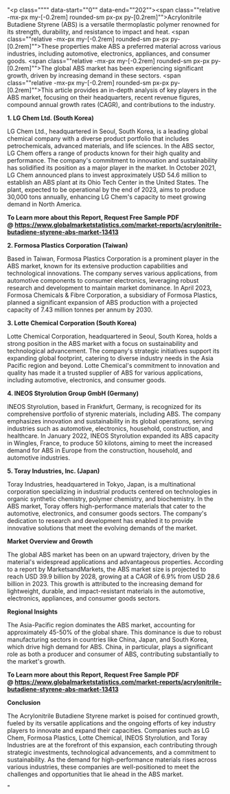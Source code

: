 "<p class="""" data-start=""0"" data-end=""202""><span class=""relative -mx-px my-[-0.2rem] rounded-sm px-px py-[0.2rem]"">Acrylonitrile Butadiene Styrene (ABS) is a versatile thermoplastic polymer renowned for its strength, durability, and resistance to impact and heat.</span> <span class=""relative -mx-px my-[-0.2rem] rounded-sm px-px py-[0.2rem]"">These properties make ABS a preferred material across various industries, including automotive, electronics, appliances, and consumer goods.</span> <span class=""relative -mx-px my-[-0.2rem] rounded-sm px-px py-[0.2rem]"">The global ABS market has been experiencing significant growth, driven by increasing demand in these sectors.</span> <span class=""relative -mx-px my-[-0.2rem] rounded-sm px-px py-[0.2rem]"">This article provides an in-depth analysis of key players in the ABS market, focusing on their headquarters, recent revenue figures, compound annual growth rates (CAGR), and contributions to the industry.</span></p>
<p class="""" data-start=""204"" data-end=""237""><strong data-start=""204"" data-end=""237"">1. LG Chem Ltd. (South Korea)</strong></p>
<p class="""" data-start=""239"" data-end=""514""><span class=""relative -mx-px my-[-0.2rem] rounded-sm px-px py-[0.2rem]"">LG Chem Ltd., headquartered in Seoul, South Korea, is a leading global chemical company with a diverse product portfolio that includes petrochemicals, advanced materials, and life sciences.</span> <span class=""relative -mx-px my-[-0.2rem] rounded-sm px-px py-[0.2rem]"">In the ABS sector, LG Chem offers a range of products known for their high quality and performance.</span> <span class=""relative -mx-px my-[-0.2rem] rounded-sm px-px py-[0.2rem]"">The company's commitment to innovation and sustainability has solidified its position as a major player in the market.</span> <span class=""relative -mx-px my-[-0.2rem] rounded-sm px-px py-[0.2rem]"">In October 2021, LG Chem announced plans to invest approximately USD 54.6 million to establish an ABS plant at its Ohio Tech Center in the United States.</span> <span class=""relative -mx-px my-[-0.2rem] rounded-sm px-px py-[0.2rem]"">The plant, expected to be operational by the end of 2023, aims to produce 30,000 tons annually, enhancing LG Chem's capacity to meet growing demand in North America.</span> </p>
<p class="""" data-start=""239"" data-end=""514""><strong>To Learn more about this Report, Request Free Sample PDF @&nbsp;<a href=""https://www.globalmarketstatistics.com/market-reports/acrylonitrile-butadiene-styrene-abs-market-13413"">https://www.globalmarketstatistics.com/market-reports/acrylonitrile-butadiene-styrene-abs-market-13413</a></strong></p>
<p class="""" data-start=""516"" data-end=""560""><strong data-start=""516"" data-end=""560"">2. Formosa Plastics Corporation (Taiwan)</strong></p>
<p class="""" data-start=""562"" data-end=""767""><span class=""relative -mx-px my-[-0.2rem] rounded-sm px-px py-[0.2rem]"">Based in Taiwan, Formosa Plastics Corporation is a prominent player in the ABS market, known for its extensive production capabilities and technological innovations.</span> <span class=""relative -mx-px my-[-0.2rem] rounded-sm px-px py-[0.2rem]"">The company serves various applications, from automotive components to consumer electronics, leveraging robust research and development to maintain market dominance.</span> <span class=""relative -mx-px my-[-0.2rem] rounded-sm px-px py-[0.2rem]"">In April 2023, Formosa Chemicals &amp; Fibre Corporation, a subsidiary of Formosa Plastics, planned a significant expansion of ABS production with a projected capacity of 7.43 million tonnes per annum by 2030.</span> </p>
<p class="""" data-start=""769"" data-end=""816""><strong data-start=""769"" data-end=""816"">3. Lotte Chemical Corporation (South Korea)</strong></p>
<p class="""" data-start=""818"" data-end=""983""><span class=""relative -mx-px my-[-0.2rem] rounded-sm px-px py-[0.2rem]"">Lotte Chemical Corporation, headquartered in Seoul, South Korea, holds a strong position in the ABS market with a focus on sustainability and technological advancement.</span> <span class=""relative -mx-px my-[-0.2rem] rounded-sm px-px py-[0.2rem]"">The company's strategic initiatives support its expanding global footprint, catering to diverse industry needs in the Asia Pacific region and beyond.</span> <span class=""relative -mx-px my-[-0.2rem] rounded-sm px-px py-[0.2rem]"">Lotte Chemical's commitment to innovation and quality has made it a trusted supplier of ABS for various applications, including automotive, electronics, and consumer goods.</span></p>
<p class="""" data-start=""985"" data-end=""1030""><strong data-start=""985"" data-end=""1030"">4. INEOS Styrolution Group GmbH (Germany)</strong></p>
<p class="""" data-start=""1032"" data-end=""1237""><span class=""relative -mx-px my-[-0.2rem] rounded-sm px-px py-[0.2rem]"">INEOS Styrolution, based in Frankfurt, Germany, is recognized for its comprehensive portfolio of styrenic materials, including ABS.</span> <span class=""relative -mx-px my-[-0.2rem] rounded-sm px-px py-[0.2rem]"">The company emphasizes innovation and sustainability in its global operations, serving industries such as automotive, electronics, household, construction, and healthcare.</span> <span class=""relative -mx-px my-[-0.2rem] rounded-sm px-px py-[0.2rem]"">In January 2022, INEOS Styrolution expanded its ABS capacity in Wingles, France, to produce 50 kilotons, aiming to meet the increased demand for ABS in Europe from the construction, household, and automotive industries.</span> </p>
<p class="""" data-start=""1239"" data-end=""1276""><strong data-start=""1239"" data-end=""1276"">5. Toray Industries, Inc. (Japan)</strong></p>
<p class="""" data-start=""1278"" data-end=""1443""><span class=""relative -mx-px my-[-0.2rem] rounded-sm px-px py-[0.2rem]"">Toray Industries, headquartered in Tokyo, Japan, is a multinational corporation specializing in industrial products centered on technologies in organic synthetic chemistry, polymer chemistry, and biochemistry.</span> <span class=""relative -mx-px my-[-0.2rem] rounded-sm px-px py-[0.2rem]"">In the ABS market, Toray offers high-performance materials that cater to the automotive, electronics, and consumer goods sectors.</span> <span class=""relative -mx-px my-[-0.2rem] rounded-sm px-px py-[0.2rem]"">The company's dedication to research and development has enabled it to provide innovative solutions that meet the evolving demands of the market.</span></p>
<p class="""" data-start=""1445"" data-end=""1475""><strong data-start=""1445"" data-end=""1475"">Market Overview and Growth</strong></p>
<p class="""" data-start=""1477"" data-end=""1682""><span class=""relative -mx-px my-[-0.2rem] rounded-sm px-px py-[0.2rem]"">The global ABS market has been on an upward trajectory, driven by the material's widespread applications and advantageous properties.</span> <span class=""relative -mx-px my-[-0.2rem] rounded-sm px-px py-[0.2rem]"">According to a report by MarketsandMarkets, the ABS market size is projected to reach USD 39.9 billion by 2028, growing at a CAGR of 6.9% from USD 28.6 billion in 2023.</span> <span class=""relative -mx-px my-[-0.2rem] rounded-sm px-px py-[0.2rem]"">This growth is attributed to the increasing demand for lightweight, durable, and impact-resistant materials in the automotive, electronics, appliances, and consumer goods sectors.</span></p>
<p class="""" data-start=""1684"" data-end=""1705""><strong data-start=""1684"" data-end=""1705"">Regional Insights</strong></p>
<p class="""" data-start=""1707"" data-end=""1912""><span class=""relative -mx-px my-[-0.2rem] rounded-sm px-px py-[0.2rem]"">The Asia-Pacific region dominates the ABS market, accounting for approximately 45-50% of the global share.</span> <span class=""relative -mx-px my-[-0.2rem] rounded-sm px-px py-[0.2rem]"">This dominance is due to robust manufacturing sectors in countries like China, Japan, and South Korea, which drive high demand for ABS.</span> <span class=""relative -mx-px my-[-0.2rem] rounded-sm px-px py-[0.2rem]"">China, in particular, plays a significant role as both a producer and consumer of ABS, contributing substantially to the market's growth.</span></p>
<p class="""" data-start=""1707"" data-end=""1912""><strong><span class=""relative -mx-px my-[-0.2rem] rounded-sm px-px py-[0.2rem]"">To Learn more about this Report, Request Free Sample PDF @&nbsp;<a href=""https://www.globalmarketstatistics.com/market-reports/acrylonitrile-butadiene-styrene-abs-market-13413"">https://www.globalmarketstatistics.com/market-reports/acrylonitrile-butadiene-styrene-abs-market-13413</a></span></strong></p>
<p class="""" data-start=""1914"" data-end=""1928""><strong data-start=""1914"" data-end=""1928"">Conclusion</strong></p>
<p class="""" data-start=""1930"" data-end=""2095""><span class=""relative -mx-px my-[-0.2rem] rounded-sm px-px py-[0.2rem]"">The Acrylonitrile Butadiene Styrene market is poised for continued growth, fueled by its versatile applications and the ongoing efforts of key industry players to innovate and expand their capacities.</span> <span class=""relative -mx-px my-[-0.2rem] rounded-sm px-px py-[0.2rem]"">Companies such as LG Chem, Formosa Plastics, Lotte Chemical, INEOS Styrolution, and Toray Industries are at the forefront of this expansion, each contributing through strategic investments, technological advancements, and a commitment to sustainability.</span> <span class=""relative -mx-px my-[-0.2rem] rounded-sm px-px py-[0.2rem]"">As the demand for high-performance materials rises across various industries, these companies are well-positioned to meet the challenges and opportunities that lie ahead in the ABS market.</span></p>"
